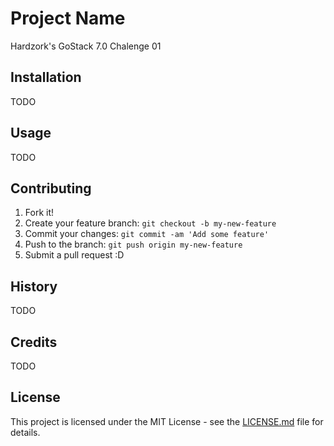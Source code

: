 # Project Name

Hardzork's GoStack 7.0 Chalenge 01

## Installation

TODO

## Usage

TODO

## Contributing

1. Fork it!
2. Create your feature branch: `git checkout -b my-new-feature`
3. Commit your changes: `git commit -am 'Add some feature'`
4. Push to the branch: `git push origin my-new-feature`
5. Submit a pull request :D

## History

TODO

## Credits

TODO

## License

This project is licensed under the MIT License - see the [LICENSE.md](LICENSE.md) file for details.
